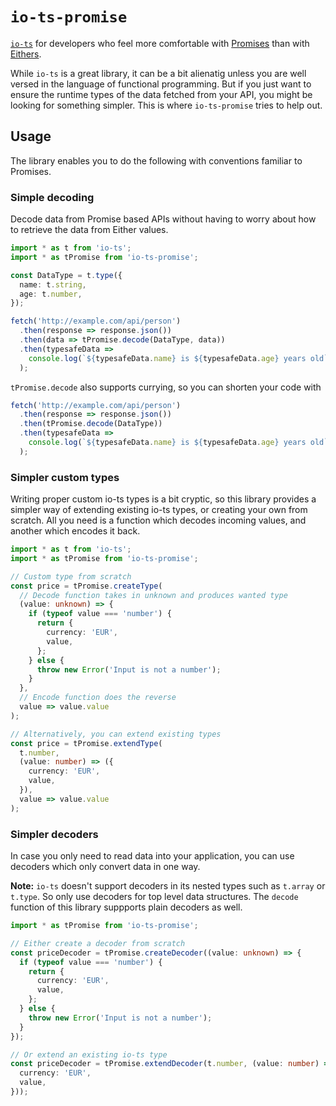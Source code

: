 # `io-ts-promise`

[`io-ts`](https://github.com/gcanti/io-ts) for developers who feel more comfortable with [Promises](https://developer.mozilla.org/en-US/docs/Web/JavaScript/Guide/Using_promises) than with [Eithers](https://github.com/gcanti/fp-ts/blob/master/docs/Either.md).

While `io-ts` is a great library, it can be a bit alienatig unless you are well versed in the language of functional programming. But if you just want to ensure the runtime types of the data fetched from your API, you might be looking for something simpler. This is where `io-ts-promise` tries to help out.

## Usage

The library enables you to do the following with conventions familiar to Promises.

### Simple decoding

Decode data from Promise based APIs without having to worry about how to retrieve the data from Either values.

```typescript
import * as t from 'io-ts';
import * as tPromise from 'io-ts-promise';

const DataType = t.type({
  name: t.string,
  age: t.number,
});

fetch('http://example.com/api/person')
  .then(response => response.json())
  .then(data => tPromise.decode(DataType, data))
  .then(typesafeData =>
    console.log(`${typesafeData.name} is ${typesafeData.age} years old`)
  );
```

`tPromise.decode` also supports currying, so you can shorten your code with

```typescript
fetch('http://example.com/api/person')
  .then(response => response.json())
  .then(tPromise.decode(DataType))
  .then(typesafeData =>
    console.log(`${typesafeData.name} is ${typesafeData.age} years old`)
  );
```

### Simpler custom types

Writing proper custom io-ts types is a bit cryptic, so this library provides a simpler way of extending existing io-ts types, or creating your own from scratch. All you need is a function which decodes incoming values, and another which encodes it back.

```typescript
import * as t from 'io-ts';
import * as tPromise from 'io-ts-promise';

// Custom type from scratch
const price = tPromise.createType(
  // Decode function takes in unknown and produces wanted type
  (value: unknown) => {
    if (typeof value === 'number') {
      return {
        currency: 'EUR',
        value,
      };
    } else {
      throw new Error('Input is not a number');
    }
  },
  // Encode function does the reverse
  value => value.value
);

// Alternatively, you can extend existing types
const price = tPromise.extendType(
  t.number,
  (value: number) => ({
    currency: 'EUR',
    value,
  }),
  value => value.value
);
```

### Simpler decoders

In case you only need to read data into your application, you can use decoders which only convert data in one way.

**Note:** `io-ts` doesn't support decoders in its nested types such as `t.array` or `t.type`. So only use decoders for top level data structures. The `decode` function of this library suppports plain decoders as well.

```typescript
import * as tPromise from 'io-ts-promise';

// Either create a decoder from scratch
const priceDecoder = tPromise.createDecoder((value: unknown) => {
  if (typeof value === 'number') {
    return {
      currency: 'EUR',
      value,
    };
  } else {
    throw new Error('Input is not a number');
  }
});

// Or extend an existing io-ts type
const priceDecoder = tPromise.extendDecoder(t.number, (value: number) => ({
  currency: 'EUR',
  value,
}));
```
